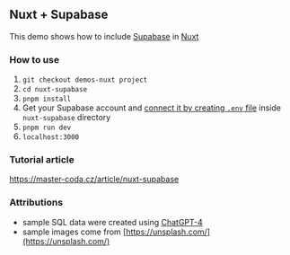 ## Nuxt + Supabase
This demo shows how to include [Supabase](https://supabase.com/) in [Nuxt](https://nuxt.com/)

### How to use
1. `git checkout demos-nuxt project`
2. `cd nuxt-supabase`
3. `pnpm install`
4. Get your Supabase account and [connect it by creating `.env` file](https://supabase.nuxtjs.org/get-started/) inside `nuxt-supabase` directory
5. `pnpm run dev` 
6. `localhost:3000` 

### Tutorial article
https://master-coda.cz/article/nuxt-supabase

### Attributions
- sample SQL data were created using [ChatGPT-4](https://chat.openai.com/)
- sample images come from [https://unsplash.com/](https://unsplash.com/)
